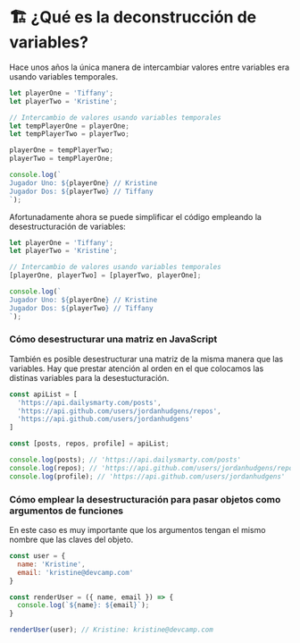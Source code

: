 # 🏗️ ¿Qué es la deconstrucción de variables?

Hace unos años la única manera de intercambiar valores entre variables era usando variables temporales.

```javascript
let playerOne = 'Tiffany';
let playerTwo = 'Kristine';

// Intercambio de valores usando variables temporales
let tempPlayerOne = playerOne;
let tempPlayerTwo = playerTwo;

playerOne = tempPlayerTwo;
playerTwo = tempPlayerOne;

console.log(`
Jugador Uno: ${playerOne} // Kristine
Jugador Dos: ${playerTwo} // Tiffany
`);
```

Afortunadamente ahora se puede simplificar el código empleando la desestructuración de variables:

```javascript
let playerOne = 'Tiffany';
let playerTwo = 'Kristine';

// Intercambio de valores usando variables temporales
[playerOne, playerTwo] = [playerTwo, playerOne];

console.log(`
Jugador Uno: ${playerOne} // Kristine
Jugador Dos: ${playerTwo} // Tiffany
`);
```

### Cómo desestructurar una matriz en JavaScript

También es posible desestructurar una matriz de la misma manera que las variables. Hay que prestar atención al orden en el que colocamos las distinas variables para la desestucturación.

```javascript
const apiList = [
  'https://api.dailysmarty.com/posts',
  'https://api.github.com/users/jordanhudgens/repos',
  'https://api.github.com/users/jordanhudgens'
]

const [posts, repos, profile] = apiList;

console.log(posts); // 'https://api.dailysmarty.com/posts'
console.log(repos); // 'https://api.github.com/users/jordanhudgens/repos'
console.log(profile); // 'https://api.github.com/users/jordanhudgens'
```

### Cómo emplear la desestructuración para pasar objetos como argumentos de funciones

En este caso es muy importante que los argumentos tengan el mismo nombre que las claves del objeto.

```javascript
const user = {
  name: 'Kristine',
  email: 'kristine@devcamp.com'
}

const renderUser = ({ name, email }) => {
  console.log(`${name}: ${email}`);
}

renderUser(user); // Kristine: kristine@devcamp.com
```
